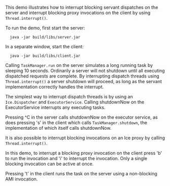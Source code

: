 This demo illustrates how to interrupt blocking servant dispatches on
the server and interrupt blocking proxy invocations on the client by
using `Thread.interrupt()`.

To run the demo, first start the server:

      java -jar build/libs/server.jar

In a separate window, start the client:

      java -jar build/libs/client.jar

Calling `TaskManager.run` on the server simulates a long running task
by sleeping 10 seconds. Ordinarily a server will not shutdown until
all executing dispatched requests are complete. By interrupting
dispatch threads using `Thread.interrupt()` a server shutdown will
proceed, as long as the servant implementation correctly handles the
interrupt.

The simplest way to interrupt dispatch threads is by using an
`Ice.Dispatcher` and `ExecutorService`. Calling shutdownNow on the
ExecutorService interrupts any executing tasks.

Pressing ^C in the server calls shutdownNow on the executor service,
as does pressing 's' in the client which calls `TaskManager.shutdown`,
the implementation of which itself calls shutdownNow.

It is also possible to interrupt blocking invocations on an Ice proxy
by calling `Thread.interrupt()`.

In this demo, to interrupt a blocking proxy invocation on the client
press 'b' to run the invocation and 'i' to interrupt the invocation.
Only a single blocking invocation can be active at once.

Pressing 't' in the client runs the task on the server using a
non-blocking AMI invocation.
